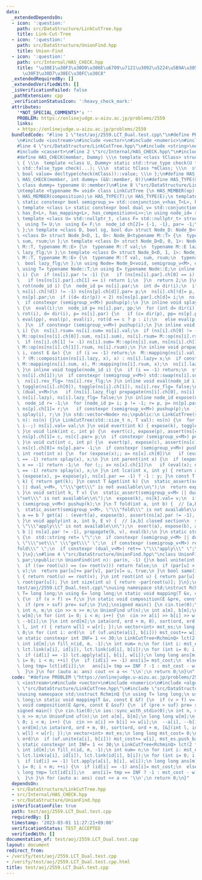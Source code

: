 ```yaml
---
data:
  _extendedDependsOn:
  - icon: ':question:'
    path: src/DataStructure/LinkCutTree.hpp
    title: Link-Cut-Tree
  - icon: ':question:'
    path: src/DataStructure/UnionFind.hpp
    title: Union-Find
  - icon: ':question:'
    path: src/Internal/HAS_CHECK.hpp
    title: "\u30E1\u30F3\u30D0\u306E\u6709\u7121\u3092\u5224\u5B9A\u3059\u308B\u30C6\
      \u30F3\u30D7\u30EC\u30FC\u30C8"
  _extendedRequiredBy: []
  _extendedVerifiedWith: []
  _isVerificationFailed: false
  _pathExtension: cpp
  _verificationStatusIcon: ':heavy_check_mark:'
  attributes:
    '*NOT_SPECIAL_COMMENTS*': ''
    PROBLEM: https://onlinejudge.u-aizu.ac.jp/problems/2559
    links:
    - https://onlinejudge.u-aizu.ac.jp/problems/2559
  bundledCode: "#line 1 \"test/aoj/2559.LCT_Dual.test.cpp\"\n#define PROBLEM \"https://onlinejudge.u-aizu.ac.jp/problems/2559\"\
    \n#include <iostream>\n#include <vector>\n#include <numeric>\n#include <algorithm>\n\
    #line 4 \"src/DataStructure/LinkCutTree.hpp\"\n#include <string>\n#include <cstddef>\n\
    #include <cassert>\n#line 2 \"src/Internal/HAS_CHECK.hpp\"\n#include <type_traits>\n\
    #define HAS_CHECK(member, Dummy) \\\n template <class tClass> struct has_##member\
    \ { \\\n  template <class U, Dummy> static std::true_type check(U *); \\\n  static\
    \ std::false_type check(...); \\\n  static tClass *mClass; \\\n  static const\
    \ bool value= decltype(check(mClass))::value; \\\n };\n#define HAS_MEMBER(member)\
    \ HAS_CHECK(member, int dummy= (&U::member, 0))\n#define HAS_TYPE(member) HAS_CHECK(member,\
    \ class dummy= typename U::member)\n#line 8 \"src/DataStructure/LinkCutTree.hpp\"\
    \ntemplate <typename M= void> class LinkCutTree {\n HAS_MEMBER(op);\n HAS_MEMBER(mapping);\n\
    \ HAS_MEMBER(composition);\n HAS_TYPE(T);\n HAS_TYPE(E);\n template <class L>\
    \ static constexpr bool semigroup_v= std::conjunction_v<has_T<L>, has_op<L>>;\n\
    \ template <class L> static constexpr bool dual_v= std::conjunction_v<has_T<L>,\
    \ has_E<L>, has_mapping<L>, has_composition<L>>;\n using node_id= std::int_least32_t;\n\
    \ template <class U= std::nullptr_t, class F= std::nullptr_t> struct Node_B {\n\
    \  using T= U;\n  using E= F;\n  node_id ch[2]= {-1, -1}, par= -1;\n  bool rev_flg;\n\
    \ };\n template <class D, bool sg, bool du> struct Node_D: Node_B<> {};\n template\
    \ <class D> struct Node_D<D, 1, 0>: Node_B<typename M::T> {\n  typename M::T val,\
    \ sum, rsum;\n };\n template <class D> struct Node_D<D, 0, 1>: Node_B<typename\
    \ M::T, typename M::E> {\n  typename M::T val;\n  typename M::E lazy;\n  bool\
    \ lazy_flg;\n };\n template <class D> struct Node_D<D, 1, 1>: Node_B<typename\
    \ M::T, typename M::E> {\n  typename M::T val, sum, rsum;\n  typename M::E lazy;\n\
    \  bool lazy_flg;\n };\n using Node= Node_D<void, semigroup_v<M>, dual_v<M>>;\n\
    \ using T= typename Node::T;\n using E= typename Node::E;\n inline int dir(node_id\
    \ i) {\n  if (ns[i].par != -1) {\n   if (ns[ns[i].par].ch[0] == i) return 0;\n\
    \   if (ns[ns[i].par].ch[1] == i) return 1;\n  }\n  return 2;\n }\n inline void\
    \ rot(node_id i) {\n  node_id p= ns[i].par;\n  int d= dir(i);\n  if ((ns[p].ch[d]=\
    \ ns[i].ch[!d]) != -1) ns[ns[p].ch[d]].par= p;\n  ns[i].ch[!d]= p, ns[i].par=\
    \ ns[p].par;\n  if ((d= dir(p)) < 2) ns[ns[p].par].ch[d]= i;\n  ns[p].par= i;\n\
    \  if constexpr (semigroup_v<M>) pushup(p);\n }\n inline void splay(node_id i)\
    \ {\n  eval(i);\n  node_id p= ns[i].par, pp;\n  for (int d= dir(i), c; d < 2;\
    \ rot(i), d= dir(i), p= ns[i].par) {\n   if (c= dir(p), pp= ns[p].par; c < 2)\
    \ eval(pp), eval(p), eval(i), rot(d == c ? p : i);\n   else eval(p), eval(i);\n\
    \  }\n  if constexpr (semigroup_v<M>) pushup(i);\n }\n inline void pushup(node_id\
    \ i) {\n  ns[i].rsum= ns[i].sum= ns[i].val;\n  if (ns[i].ch[0] != -1) ns[i].sum=\
    \ M::op(ns[ns[i].ch[0]].sum, ns[i].sum), ns[i].rsum= M::op(ns[i].rsum, ns[ns[i].ch[0]].rsum);\n\
    \  if (ns[i].ch[1] != -1) ns[i].sum= M::op(ns[i].sum, ns[ns[i].ch[1]].sum), ns[i].rsum=\
    \ M::op(ns[ns[i].ch[1]].rsum, ns[i].rsum);\n }\n inline void propagate(node_id\
    \ i, const E &x) {\n  if (i == -1) return;\n  M::mapping(ns[i].val, x), ns[i].lazy_flg\
    \ ? (M::composition(ns[i].lazy, x), x) : ns[i].lazy= x;\n  if constexpr (semigroup_v<M>)\
    \ M::mapping(ns[i].sum, x), M::mapping(ns[i].rsum, x);\n  ns[i].lazy_flg= true;\n\
    \ }\n inline void toggle(node_id i) {\n  if (i == -1) return;\n  std::swap(ns[i].ch[0],\
    \ ns[i].ch[1]);\n  if constexpr (semigroup_v<M>) std::swap(ns[i].sum, ns[i].rsum);\n\
    \  ns[i].rev_flg= !ns[i].rev_flg;\n }\n inline void eval(node_id i) {\n  if (ns[i].rev_flg)\
    \ toggle(ns[i].ch[0]), toggle(ns[i].ch[1]), ns[i].rev_flg= false;\n  if constexpr\
    \ (dual_v<M>)\n   if (ns[i].lazy_flg) propagate(ns[i].ch[0], ns[i].lazy), propagate(ns[i].ch[1],\
    \ ns[i].lazy), ns[i].lazy_flg= false;\n }\n inline node_id expose(node_id i) {\n\
    \  node_id r= -1;\n  for (node_id p= i; p != -1; r= p, p= ns[p].par) {\n   splay(p),\
    \ ns[p].ch[1]= r;\n   if constexpr (semigroup_v<M>) pushup(p);\n  }\n  return\
    \ splay(i), r;\n }\n std::vector<Node> ns;\npublic:\n LinkCutTree(std::size_t\
    \ n): ns(n) {}\n LinkCutTree(std::size_t n, T val): ns(n) {\n  for (int i= n;\
    \ i--;) ns[i].val= val;\n }\n void evert(int k) { expose(k), toggle(k), eval(k);\
    \ }\n void link(int c, int p) {\n  evert(c), expose(p), assert(ns[c].par == -1),\
    \ ns[p].ch[1]= c, ns[c].par= p;\n  if constexpr (semigroup_v<M>) pushup(p);\n\
    \ }\n void cut(int c, int p) {\n  evert(p), expose(c), assert(ns[c].ch[0] == p),\
    \ ns[c].ch[0]= ns[p].par= -1;\n  if constexpr (semigroup_v<M>) pushup(c);\n }\n\
    \ int root(int x) {\n  for (expose(x);; x= ns[x].ch[0])\n   if (eval(x); ns[x].ch[0]\
    \ == -1) return splay(x), x;\n }\n int parent(int x) {\n  if (expose(x), x= ns[x].ch[0];\
    \ x == -1) return -1;\n  for (;; x= ns[x].ch[1])\n   if (eval(x); ns[x].ch[1]\
    \ == -1) return splay(x), x;\n }\n int lca(int x, int y) { return x == y ? x :\
    \ (expose(x), y= expose(y), ns[x].par == -1) ? -1 : y; }\n const T &operator[](int\
    \ k) { return get(k); }\n const T &get(int k) {\n  static_assert(semigroup_v<M>\
    \ || dual_v<M>, \"\\\"get\\\" is not available\\n\");\n  return expose(k), ns[k].val;\n\
    \ }\n void set(int k, T v) {\n  static_assert(semigroup_v<M> || dual_v<M>, \"\\\
    \"set\\\" is not available\\n\");\n  expose(k), ns[k].val= v;\n  if constexpr\
    \ (semigroup_v<M>) pushup(k);\n }\n T fold(int a, int b) {  // [a,b] closed section\n\
    \  static_assert(semigroup_v<M>, \"\\\"fold\\\" is not available\\n\");\n  return\
    \ a == b ? get(a) : (evert(a), expose(b), assert(ns[a].par != -1), ns[b].sum);\n\
    \ }\n void apply(int a, int b, E v) {  // [a,b] closed section\n  static_assert(dual_v<M>,\
    \ \"\\\"apply\\\" is not available\\n\");\n  evert(a), expose(b), assert(a ==\
    \ b || ns[a].par != -1), propagate(b, v), eval(b);\n }\n static std::string which_available()\
    \ {\n  std::string ret= \"\";\n  if constexpr (semigroup_v<M> || dual_v<M>) ret+=\
    \ \"\\\"set\\\" \\\"get\\\" \";\n  if constexpr (semigroup_v<M>) ret+= \"\\\"\
    fold\\\" \";\n  if constexpr (dual_v<M>) ret+= \"\\\"apply\\\" \";\n  return ret;\n\
    \ }\n};\n#line 4 \"src/DataStructure/UnionFind.hpp\"\nclass UnionFind {\n std::vector<int>\
    \ par;\npublic:\n UnionFind(int n): par(n, -1) {}\n bool unite(int u, int v) {\n\
    \  if ((u= root(u)) == (v= root(v))) return false;\n  if (par[u] > par[v]) std::swap(u,\
    \ v);\n  return par[u]+= par[v], par[v]= u, true;\n }\n bool same(int u, int v)\
    \ { return root(u) == root(v); }\n int root(int u) { return par[u] < 0 ? u : par[u]=\
    \ root(par[u]); }\n int size(int u) { return -par[root(u)]; }\n};\n#line 8 \"\
    test/aoj/2559.LCT_Dual.test.cpp\"\nusing namespace std;\nstruct RchminQ {\n using\
    \ T= long long;\n using E= long long;\n static void mapping(T &v, const E &f)\
    \ {\n  if (v > f) v= f;\n }\n static void composition(E &pre, const E &suf) {\n\
    \  if (pre > suf) pre= suf;\n }\n};\nsigned main() {\n cin.tie(0);\n ios::sync_with_stdio(0);\n\
    \ int n, m;\n cin >> n >> m;\n UnionFind uf(n);\n int a[m], b[m];\n long long\
    \ w[m];\n for (int i= 0; i < m; i++) {\n  cin >> a[i] >> b[i] >> w[i];\n  --a[i],\
    \ --b[i];\n }\n int ord[m];\n iota(ord, ord + m, 0), sort(ord, ord + m, [&](int\
    \ l, int r) { return w[l] < w[r]; });\n vector<int> mst_es;\n long long mst_cost=\
    \ 0;\n for (int i: ord)\n  if (uf.unite(a[i], b[i])) mst_cost+= w[i], mst_es.push_back(i);\n\
    \n static constexpr int INF= 1 << 30;\n LinkCutTree<RchminQ> lct(2 * n - 1, INF);\n\
    \ int id[m];\n fill_n(id, m, -1);\n int num= n;\n for (int i: mst_es) id[i]= num++,\
    \ lct.link(a[i], id[i]), lct.link(id[i], b[i]);\n for (int i= 0; i < m; ++i)\n\
    \  if (id[i] == -1) lct.apply(a[i], b[i], w[i]);\n long long ans[m];\n for (int\
    \ i= 0; i < m; ++i) {\n  if (id[i] == -1) ans[i]= mst_cost;\n  else {\n   long\
    \ long tmp= lct[id[i]];\n   ans[i]= tmp == INF ? -1 : mst_cost - w[i] + tmp;\n\
    \  }\n }\n for (auto a: ans) cout << a << '\\n';\n return 0;\n}\n"
  code: "#define PROBLEM \"https://onlinejudge.u-aizu.ac.jp/problems/2559\"\n#include\
    \ <iostream>\n#include <vector>\n#include <numeric>\n#include <algorithm>\n#include\
    \ \"src/DataStructure/LinkCutTree.hpp\"\n#include \"src/DataStructure/UnionFind.hpp\"\
    \nusing namespace std;\nstruct RchminQ {\n using T= long long;\n using E= long\
    \ long;\n static void mapping(T &v, const E &f) {\n  if (v > f) v= f;\n }\n static\
    \ void composition(E &pre, const E &suf) {\n  if (pre > suf) pre= suf;\n }\n};\n\
    signed main() {\n cin.tie(0);\n ios::sync_with_stdio(0);\n int n, m;\n cin >>\
    \ n >> m;\n UnionFind uf(n);\n int a[m], b[m];\n long long w[m];\n for (int i=\
    \ 0; i < m; i++) {\n  cin >> a[i] >> b[i] >> w[i];\n  --a[i], --b[i];\n }\n int\
    \ ord[m];\n iota(ord, ord + m, 0), sort(ord, ord + m, [&](int l, int r) { return\
    \ w[l] < w[r]; });\n vector<int> mst_es;\n long long mst_cost= 0;\n for (int i:\
    \ ord)\n  if (uf.unite(a[i], b[i])) mst_cost+= w[i], mst_es.push_back(i);\n\n\
    \ static constexpr int INF= 1 << 30;\n LinkCutTree<RchminQ> lct(2 * n - 1, INF);\n\
    \ int id[m];\n fill_n(id, m, -1);\n int num= n;\n for (int i: mst_es) id[i]= num++,\
    \ lct.link(a[i], id[i]), lct.link(id[i], b[i]);\n for (int i= 0; i < m; ++i)\n\
    \  if (id[i] == -1) lct.apply(a[i], b[i], w[i]);\n long long ans[m];\n for (int\
    \ i= 0; i < m; ++i) {\n  if (id[i] == -1) ans[i]= mst_cost;\n  else {\n   long\
    \ long tmp= lct[id[i]];\n   ans[i]= tmp == INF ? -1 : mst_cost - w[i] + tmp;\n\
    \  }\n }\n for (auto a: ans) cout << a << '\\n';\n return 0;\n}"
  dependsOn:
  - src/DataStructure/LinkCutTree.hpp
  - src/Internal/HAS_CHECK.hpp
  - src/DataStructure/UnionFind.hpp
  isVerificationFile: true
  path: test/aoj/2559.LCT_Dual.test.cpp
  requiredBy: []
  timestamp: '2023-03-01 11:27:21+09:00'
  verificationStatus: TEST_ACCEPTED
  verifiedWith: []
documentation_of: test/aoj/2559.LCT_Dual.test.cpp
layout: document
redirect_from:
- /verify/test/aoj/2559.LCT_Dual.test.cpp
- /verify/test/aoj/2559.LCT_Dual.test.cpp.html
title: test/aoj/2559.LCT_Dual.test.cpp
---
```

